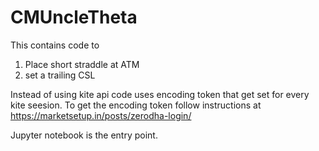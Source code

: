 # CMUncleTheta
This contains code to 
1) Place short straddle at ATM
2) set a trailing CSL

Instead of using kite api code uses encoding token that get set for every kite seesion. 
To get the encoding token follow instructions at https://marketsetup.in/posts/zerodha-login/

Jupyter notebook is the entry point. 
